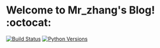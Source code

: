 # Welcome to Mr_zhang's Blog! :octocat:

[![Build Status](https://travis-ci.org/522338473/blogs.svg?branch=master)](https://travis-ci.org/522338473/blogs)
[![Python Versions](https://img.shields.io/badge/python-2.x%2C%203.x-blue.svg)]()

